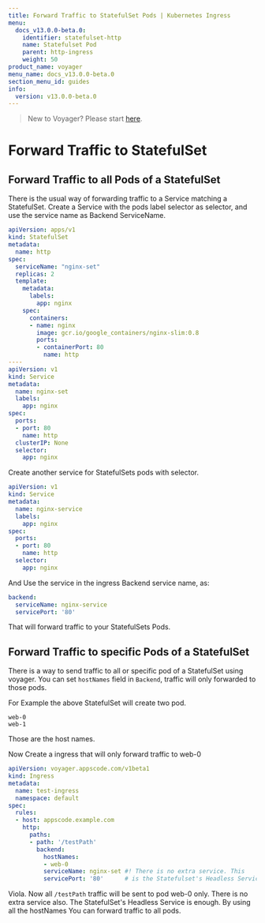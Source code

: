 ```yaml
---
title: Forward Traffic to StatefulSet Pods | Kubernetes Ingress
menu:
  docs_v13.0.0-beta.0:
    identifier: statefulset-http
    name: Statefulset Pod
    parent: http-ingress
    weight: 50
product_name: voyager
menu_name: docs_v13.0.0-beta.0
section_menu_id: guides
info:
  version: v13.0.0-beta.0
---
```


> New to Voyager? Please start [here](/docs/v13.0.0-beta.0/concepts/overview).

# Forward Traffic to StatefulSet

## Forward Traffic to all Pods of a StatefulSet

There is the usual way of forwarding traffic to a Service matching a StatefulSet. Create a Service with the pods label selector as
selector, and use the service name as Backend ServiceName.

```yaml
apiVersion: apps/v1
kind: StatefulSet
metadata:
  name: http
spec:
  serviceName: "nginx-set"
  replicas: 2
  template:
    metadata:
      labels:
        app: nginx
    spec:
      containers:
      - name: nginx
        image: gcr.io/google_containers/nginx-slim:0.8
        ports:
        - containerPort: 80
          name: http
----
apiVersion: v1
kind: Service
metadata:
  name: nginx-set
  labels:
    app: nginx
spec:
  ports:
  - port: 80
    name: http
  clusterIP: None
  selector:
    app: nginx
```

Create another service for StatefulSets pods with selector.

```yaml
apiVersion: v1
kind: Service
metadata:
  name: nginx-service
  labels:
    app: nginx
spec:
  ports:
  - port: 80
    name: http
  selector:
    app: nginx

```

And Use the service in the ingress Backend service name, as:

```yaml
backend:
  serviceName: nginx-service
  servicePort: '80'
```

That will forward traffic to your StatefulSets Pods.


## Forward Traffic to specific Pods of a StatefulSet
There is a way to send traffic to all or specific pod of a StatefulSet using voyager. You can set `hostNames` field in `Backend`, traffic will only forwarded to those pods.

For Example the above StatefulSet will create two pod.
```
web-0
web-1
```
Those are the host names.

Now Create a ingress that will only forward traffic to web-0
```yaml
apiVersion: voyager.appscode.com/v1beta1
kind: Ingress
metadata:
  name: test-ingress
  namespace: default
spec:
  rules:
  - host: appscode.example.com
    http:
      paths:
      - path: '/testPath'
        backend:
          hostNames:
          - web-0
          serviceName: nginx-set #! There is no extra service. This
          servicePort: '80'      # is the Statefulset's Headless Service
```

Viola. Now all `/testPath` traffic will be sent to pod web-0 only. There is no extra service also.
The StatefulSet's Headless Service is enough. By using all the hostNames You can forward traffic to all pods.
